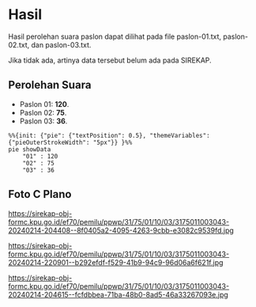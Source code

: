 # Hasil

Hasil perolehan suara paslon dapat dilihat pada file paslon-01.txt, paslon-02.txt, dan paslon-03.txt.

Jika tidak ada, artinya data tersebut belum ada pada SIREKAP.

## Perolehan Suara

 * Paslon 01: **120**.
 * Paslon 02: **75**.
 * Paslon 03: **36**.

```mermaid
%%{init: {"pie": {"textPosition": 0.5}, "themeVariables": {"pieOuterStrokeWidth": "5px"}} }%%
pie showData
    "01" : 120
    "02" : 75
    "03" : 36
```
## Foto C Plano

https://sirekap-obj-formc.kpu.go.id/ef70/pemilu/ppwp/31/75/01/10/03/3175011003043-20240214-204408--8f0405a2-4095-4263-9cbb-e3082c9539fd.jpg

https://sirekap-obj-formc.kpu.go.id/ef70/pemilu/ppwp/31/75/01/10/03/3175011003043-20240214-220901--b292efdf-f529-41b9-94c9-96d06a6f621f.jpg

https://sirekap-obj-formc.kpu.go.id/ef70/pemilu/ppwp/31/75/01/10/03/3175011003043-20240214-204615--fcfdbbea-71ba-48b0-8ad5-46a33267093e.jpg
